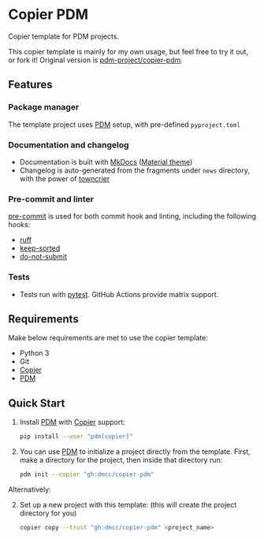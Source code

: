 # Copier PDM

Copier template for PDM projects.

This copier template is mainly for my own usage, but feel free to try it out, or fork it! Original version is [pdm-project/copier-pdm](https://github.com/pdm-project/copier-pdm).

## Features

### Package manager

The template project uses [PDM](https://pdm.fming.dev) setup, with pre-defined `pyproject.toml`

### Documentation and changelog

- Documentation is built with [MkDocs](https://github.com/mkdocs/mkdocs)
  ([Material theme](https://github.com/squidfunk/mkdocs-material))
- Changelog is auto-generated from the fragments under `news` directory, with the power of [towncrier](https://pypi.org/project/towncrier/)

### Pre-commit and linter

[pre-commit](https://pre-commit.com/) is used for both commit hook and linting, including the following hooks:

- [ruff](https://github.com/charliermarsh/ruff)
- [keep-sorted](https://github.com/google/keep-sorted)
- [do-not-submit](https://github.com/jlebar/pre-commit-hooks/blob/master/check_do_not_submit.py)

### Tests

- Tests run with [pytest](https://pytest.org/). GitHub Actions provide matrix support.

## Requirements

Make below requirements are met to use the copier template:

- Python 3
- Git
- [Copier](https://copier.readthedocs.io/en/stable/)
- [PDM](https://pdm.fming.dev)

## Quick Start

1. Install [PDM](https://pdm.fming.dev) with [Copier](https://copier.readthedocs.io/en/stable/) support:

    ```bash
    pip install --user "pdm[copier]"
    ```

2. You can use [PDM](https://pdm.fming.dev) to initialize a project directly from the template.
   First, make a directory for the project, then inside that directory run:

    ```bash
    pdm init --copier "gh:dmcc/copier-pdm"
    ```

Alternatively:

2. Set up a new project with this template: (this will create the project directory for you)

   ```bash
   copier copy --trust "gh:dmcc/copier-pdm" <project_name>
   ```

